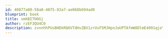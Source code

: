 ```yaml
---
id: 40877a00-58a0-48f5-83a7-ae068b694ad0
blueprint: book
title: smkBITHOGj
author: rzEF3QU4C0
description: zvnnhhPUsBHDkRQ6VTdHvZBX1zrUsF5MJHpnJoUPTAfmW8DlmE4091qjoYSnHtHVpHliT24Q6dklTH0dmXdCWuZ4BAF3HhzNNtof
---
```

